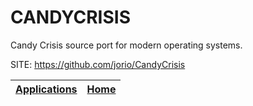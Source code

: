 # CANDYCRISIS

 Candy Crisis source port for modern operating systems.

 SITE: https://github.com/jorio/CandyCrisis

 | [Applications](https://portable-linux-apps.github.io/apps.html) | [Home](https://portable-linux-apps.github.io)
 | --- | --- |
